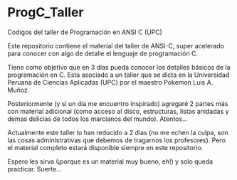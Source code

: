 # ProgC_Taller
Codigos del taller de Programación en ANSI C (UPC)

Este repositorio contiene el material del taller de ANSI-C, super acelerado para conocer con algo de detalle el lenguaje de programación C.

Tiene como objetivo que en 3 dias pueda conocer los detalles básicos de la programación en C. Esta asociado a un taller que se dicta en la
Universidad Peruana de Ciencias Aplicadas (UPC) por el maestro Pokemon Luis A. Muñoz.

Posteriormente (y si un dia me encuentro inspirado) agregaré 2 partes más con material adicional (como acceso al disco, estructuras, 
listas anidadas y demas delicias de todos los marcianos del mundo). Atentos...

Actualmente este taller lo han reducido a 2 dias (no me echen la culpa, son las cosas administrativas que debemos de tragarnos los profesores). 
Pero el material completo estará disponible siempre en este repositorio.

Espero les sirva (¡porque es un material muy bueno, eh!) y solo queda practicar. Suerte...
